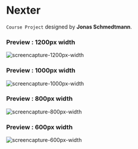 # Nexter
`Course Project` designed by **Jonas Schmedtmann**.

### Preview : 1200px width
![screencapture-1200px-width](screencapture/screencapture-nexter-1200px.png)

### Preview : 1000px width
![screencapture-1000px-width](screencapture/screencapture-nexter-1000px.png)

### Preview : 800px width
![screencapture-800px-width](screencapture/screencapture-nexter-800px.png)

### Preview : 600px width
![screencapture-600px-width](screencapture/screencapture-nexter-600px.png)